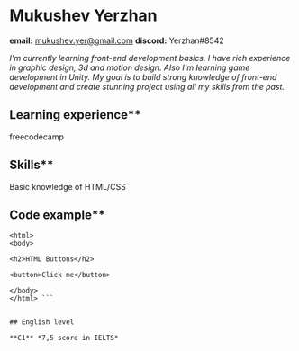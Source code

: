 # Mukushev Yerzhan

**email:** mukushev.yer@gmail.com 
**discord:** Yerzhan#8542

*I'm currently learning front-end development basics. I have rich experience in graphic design, 3d and motion design. Also I'm learning game development in Unity. My goal is to build strong knowledge of front-end development and create stunning project using all my skills from the past.*

## Learning experience**
freecodecamp

## Skills**

Basic knowledge of HTML/CSS

## Code example** 

``` <!DOCTYPE html>
<html>
<body>

<h2>HTML Buttons</h2>

<button>Click me</button>

</body>
</html> ```


## English level  

**C1** *7,5 score in IELTS*
